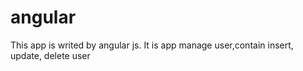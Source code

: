 # angular

This app is writed by angular js. It is app manage user,contain insert, update, delete user
